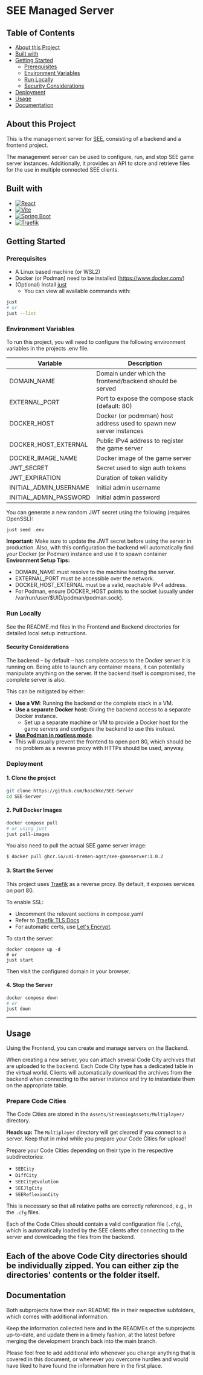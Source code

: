 # SEE Managed Server

## Table of Contents

- [About this Project](#about-this-project)
- [Built with](#built-with)
- [Getting Started](#getting-started)
    - [Prerequisites](#prerequisites)
    - [Environment Variables](#environment-variables)
    - [Run Locally](#run-locally)
    - [Security Considerations](#security-considerations)
- [Deployment](#deployment)
- [Usage](#usage)
- [Documentation](#documentation)

## About this Project

This is the management server for [SEE](https://github.com/uni-bremen-agst/SEE), consisting of a backend and a frontend
project.

The management server can be used to configure, run, and stop SEE game server instances.
Additionally, it provides an API to store and retrieve files for the use in multiple connected SEE clients.

## Built with

* [![React][React.js]][React-url]
* [![Vite][Vite]][Vite-url]
* [![Spring Boot][Springboot]][Springboot-url]
* [![Traefik][Traefik]][Traefik-url]

[React.js]: https://img.shields.io/badge/React-20232A?style=for-the-badge&logo=react&logoColor=61DAFB

[React-url]: https://reactjs.org/

[Springboot]: https://img.shields.io/badge/Spring%20Boot-6DB33F?logo=springboot&style=for-the-badge&logoColor=fff

[Springboot-url]: https://spring.io/projects/spring-boot

[Traefik]: https://img.shields.io/badge/Traefik-24A1C1?style=for-the-badge&logo=traefikproxy&logoColor=black

[Traefik-url]: https://traefik.io/

[Vite]: https://img.shields.io/badge/Vite-B73BFE?style=for-the-badge&logo=vite&logoColor=FFD62E

[Vite-url]: https://vitejs.dev/

## Getting Started

### Prerequisites

+ A Linux based machine (or WSL2)
+ Docker (or Podman) need to be installed (https://www.docker.com/)
+ (Optional) Install [just](https://github.com/casey/just)
    + You can view all available commands with:

```bash 
just
# or
just --list
```

### Environment Variables

To run this project, you will need to configure the following environment variables in the projects .env file.

| Variable               | Description                                                         |
|------------------------|---------------------------------------------------------------------|
| DOMAIN_NAME            | Domain under which the frontend/backend should be served            |
| EXTERNAL_PORT          | Port to expose the compose stack (default: 80)                      |
| DOCKER_HOST            | Docker (or podmman) host address used to spawn new server instances |
| DOCKER_HOST_EXTERNAL   | Public IPv4 address to register the game server                     |
| DOCKER_IMAGE_NAME      | Docker image of the game server                                     |
| JWT_SECRET             | Secret used to sign auth tokens                                     |
| JWT_EXPIRATION         | Duration of token validity                                          |
| INITIAL_ADMIN_USERNAME | Initial admin username                                              |
| INITIAL_ADMIN_PASSWORD | Initial admin password                                              |

You can generate a new random JWT secret using the following (requires OpenSSL):

```console
just seed .env
```


**Important:**
Make sure to update the JWT secret before using the server in production.
Also, with this configuration the backend will automatically find your Docker (or Podman) instance and use it to spawn container
**Environment Setup Tips:**

+ DOMAIN_NAME must resolve to the machine hosting the server.
+ EXTERNAL_PORT must be accessible over the network.
+ DOCKER_HOST_EXTERNAL must be a valid, reachable IPv4 address.
+ For Podman, ensure DOCKER_HOST points to the socket (usually under /var/run/user/$UID/podman/podman.sock).

### Run Locally

See the README.md files in the Frontend and Backend directories for detailed local setup instructions.

#### Security Considerations

The backend – by default – has complete access to the Docker server it is running on.
Being able to launch any container means, it can potentially manipulate anything on the server.
If the backend itself is compromised, the complete server is also.

This can be mitigated by either:

- **Use a VM**: Running the backend or the complete stack in a VM.
- **Use a separate Docker host:** Giving the backend access to a separate Docker instance.
    - Set up a separate machine or VM to provide a Docker host for the game servers and configure the backend to use
      this instead.
- **[Use Podman in rootless mode](https://wiki.archlinux.org/title/Podman#Rootless_Podman)**.
- This will usually prevent the frontend to open port 80, which should be no problem as a reverse proxy with HTTPs
  should be used, anyway.

### Deployment

#### 1. Clone the project

```bash
git clone https://github.com/koschke/SEE-Server
cd SEE-Server
```

#### 2. Pull Docker Images

```bash
docker compose pull
# or using just
just pull-images
```

You also need to pull the actual SEE game server image:

```bash
$ docker pull ghcr.io/uni-bremen-agst/see-gameserver:1.0.2
```

#### 3. Start the Server

This project uses [Traefik](https://traefik.io/traefik/) as a reverse proxy. By default, it exposes services on port 80.

To enable SSL:

- Uncomment the relevant sections in compose.yaml
- Refer to [Traefik TLS Docs](https://doc.traefik.io/traefik/https/tls/)
- For automatic certs, use [Let's Encrypt](https://doc.traefik.io/traefik/https/acme/).

To start the server:

```console
docker compose up -d
# or
just start
```

Then visit the configured domain in your browser.

#### 4. Stop the Server

```bash
docker compose down
# or
just down
```

--------------------------------------------------------------------------------

## Usage

Using the Frontend, you can create and manage servers on the Backend.

When creating a new server, you can attach several Code City archives that are uploaded to the backend.
Each Code City type has a dedicated table in the virtual world.
Clients will automatically download the archives from the backend when connecting to the server instance and try to
instantiate them on the appropriate table.

### Prepare Code Cities

The Code Cities are stored in the `Assets/StreamingAssets/Multiplayer/` directory.

**Heads up:** The `Multiplayer` directory will get cleared if you connect to a server. Keep that in mind while you
prepare your Code Cities for upload!

Prepare your Code Cities depending on their type in the respective subdirectories:

- `SEECity`
- `DiffCity`
- `SEECityEvolution`
- `SEEJlgCity`
- `SEEReflexionCity`

This is necessary so that all relative paths are correctly referenced, e.g., in the `.cfg` files.

Each of the Code Cities should contain a valid configuration file (`.cfg`),
which is automatically loaded by the SEE clients after connecting to the server and downloading the files from the
backend.

Each of the above Code City directories should be individually zipped.
You can either zip the directories' contents or the folder itself.
--------------------------------------------------------------------------------

## Documentation

Both subprojects have their own README file in their respective subfolders, which comes with additional information.

Keep the information collected here and in the READMEs of the subprojects up-to-date, and update them in a timely
fashion, at the latest before merging the development branch back into the main branch.

Please feel free to add additional info whenever you change anything that is covered in this document, or whenever you
overcome hurdles and would have liked to have found the information here in the first place.

